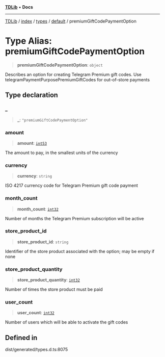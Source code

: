 [**TDLib**](../../../../../../README.md) • **Docs**

***

[TDLib](../../../../../../modules.md) / [index](../../../../../README.md) / [types](../../../README.md) / [default](../README.md) / premiumGiftCodePaymentOption

# Type Alias: premiumGiftCodePaymentOption

> **premiumGiftCodePaymentOption**: `object`

Describes an option for creating Telegram Premium gift codes. Use telegramPaymentPurposePremiumGiftCodes for out-of-store payments

## Type declaration

### \_

> **\_**: `"premiumGiftCodePaymentOption"`

### amount

> **amount**: [`int53`](int53-1.md)

The amount to pay, in the smallest units of the currency

### currency

> **currency**: `string`

ISO 4217 currency code for Telegram Premium gift code payment

### month\_count

> **month\_count**: [`int32`](int32-1.md)

Number of months the Telegram Premium subscription will be active

### store\_product\_id

> **store\_product\_id**: `string`

Identifier of the store product associated with the option; may be empty if none

### store\_product\_quantity

> **store\_product\_quantity**: [`int32`](int32-1.md)

Number of times the store product must be paid

### user\_count

> **user\_count**: [`int32`](int32-1.md)

Number of users which will be able to activate the gift codes

## Defined in

dist/generated/types.d.ts:8075

